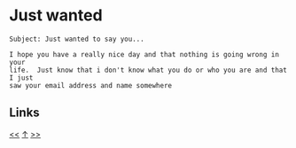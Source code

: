 # Just wanted

    Subject: Just wanted to say you...

    I hope you have a really nice day and that nothing is going wrong in your
    life.  Just know that i don't know what you do or who you are and that I just
    saw your email address and name somewhere
## Links

[<<](2020-03-02.md) [↑](../) [>>](2020-06-04.md)
